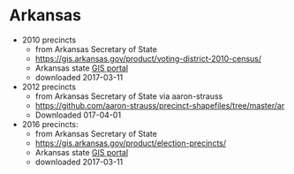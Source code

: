 # Arkansas

- 2010 precincts
	- from Arkansas Secretary of State
    - https://gis.arkansas.gov/product/voting-district-2010-census/
    - Arkansas state [GIS portal](https://gis.arkansas.gov/product-category/data/boundaries/)
    - downloaded 2017-03-11
- 2012 precincts
	- from Arkansas Secretary of State via aaron-strauss
    - https://github.com/aaron-strauss/precinct-shapefiles/tree/master/ar
    - Downloaded 017-04-01
- 2016 precincts:
	- from Arkansas Secretary of State
    - https://gis.arkansas.gov/product/election-precincts/
    - Arkansas state [GIS portal](https://gis.arkansas.gov/product-category/data/boundaries/)
    - downloaded 2017-03-11